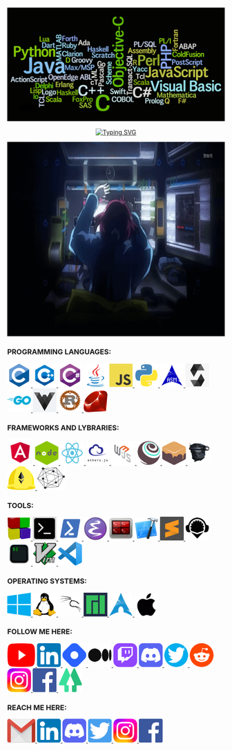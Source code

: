 <p dir="auto"><a target="_blank" rel="noopener noreferrer" href="/sumailislamhriday/sumailislamhriday/blob/main/images/programminglanguages.png"><img src="https://github.com/sumailislamhriday/sumailislamhriday/blob/2e9a4fcc588fe7b505a593990b801f9712099a6c/images/programminglanguages.png" alt="sumailislamhriday" style="max-width: 100%;"></a></p>



<p align="center" dir="auto"><a href="https://git.io/typing-svg"><img src="https://readme-typing-svg.herokuapp.com?font=Pacifico&size=60&color=32D474&center=true&vCenter=true&width=1500&height=110&lines=Hi+there+%F0%9F%91%8B%2C+I'm+Hriday;Welcome+to+My+GitHub+Profile!;Competitive+Programmer;Blockchain+Developer;Blockchain+Security;Cybersecurity;Cryptography;4+years%2B+Coding+Experience;I+love+learning+new+languages;and+always+looking+for+something+new+to+challenge+myself;Reader%2C+Gamer%2C+Programmer." alt="Typing SVG" /></a></p>


</b>
</b>


<p align="center" dir="auto"><a target="_blank" rel="noopener noreferrer" href="/sumailislamhriday/sumailislamhriday/blob/main/images/csanimegirl.gif"><img src="https://github.com/sumailislamhriday/sumailislamhriday/blob/2e9a4fcc588fe7b505a593990b801f9712099a6c/images/csanimegirl.gif" alt="sumailislamhriday" height="450" width="900"/></a></p>


<h3 align="left">PROGRAMMING LANGUAGES:</h3>
<div align="left">
<a target="_blank" rel="noopener noreferrer" href="https://www.iso.org/standard/74528.html"> <img src="https://github.com/sumailislamhriday/sumailislamhriday/blob/a81db18d6eae3c8b2978c77db014afd9dffe99d4/images/logo/c.png" alt="c" width="55" height="55" style="max-width: 100%;"> </a>
  <a target="_blank" rel="noopener noreferrer" href="https://en.wikipedia.org/wiki/C%2B%2B"> <img src="https://github.com/sumailislamhriday/sumailislamhriday/blob/a81db18d6eae3c8b2978c77db014afd9dffe99d4/images/logo/c++.png" alt="cpp" width="55" height="55" style="max-width: 100%;"> </a>
  <a target="_blank" rel="noopener noreferrer" href="https://docs.microsoft.com/en-us/dotnet/csharp"> <img src="https://github.com/sumailislamhriday/sumailislamhriday/blob/a81db18d6eae3c8b2978c77db014afd9dffe99d4/images/logo/csharp.png" alt="csharp" width="55" height="55" style="max-width: 100%;"></a>
  <a target="_blank" rel="noopener noreferrer" href="https://www.java.com"> <img src="https://github.com/sumailislamhriday/sumailislamhriday/blob/a81db18d6eae3c8b2978c77db014afd9dffe99d4/images/logo/java.png" alt="java" width="55" height="55" style="max-width: 100%;"></a>
<a target="_blank" rel="noopener noreferrer" href="https://devdocs.io/javascript/"><img src="https://github.com/sumailislamhriday/sumailislamhriday/blob/a81db18d6eae3c8b2978c77db014afd9dffe99d4/images/logo/javascript.png" alt="javascript" width="55" height="55" style="max-width: 100%;"> </a>
  <a target="_blank" rel="noopener noreferrer" href="https://www.python.org"> <img src="https://github.com/sumailislamhriday/sumailislamhriday/blob/a81db18d6eae3c8b2978c77db014afd9dffe99d4/images/logo/python.png" alt="python" width="55" height="55" style="max-width: 100%;"> </a>
  <a target="_blank" rel="noopener noreferrer" href="https://www.iso.org/standard/74528.html"> <img src="https://github.com/sumailislamhriday/sumailislamhriday/blob/a81db18d6eae3c8b2978c77db014afd9dffe99d4/images/logo/assembly.png" alt="assembly" width="55" height="55" style="max-width: 100%;"> </a>
  <a target="_blank" rel="noopener noreferrer" href="https://docs.soliditylang.org"> <img src="https://github.com/sumailislamhriday/sumailislamhriday/blob/09284b3e8509acdd9b67078c7176139742a3aae9/images/logo/solidity-logo.jpeg" alt="solidity" width="55" height="55" style="max-width: 100%;"> </a>
  <a target="_blank" rel="noopener noreferrer" href="https://go.dev"> <img src="https://github.com/sumailislamhriday/sumailislamhriday/blob/a81db18d6eae3c8b2978c77db014afd9dffe99d4/images/logo/golang.png" alt="golang" width="55" height="55" style="max-width: 100%;"> </a>
    <a target="_blank" rel="noopener noreferrer" href="https://vyper.readthedocs.io"> <img src="https://github.com/sumailislamhriday/sumailislamhriday/blob/09284b3e8509acdd9b67078c7176139742a3aae9/images/logo/vyper-logo.jpeg" alt="vyper" width="55" height="55" style="max-width: 100%;"> </a>
  <a target="_blank" rel="noopener noreferrer" href="https://www.rust-lang.org"> <img src="https://github.com/sumailislamhriday/sumailislamhriday/blob/7903dfc84f30819177453e62477be84456a0f207/images/logo/rusty_rust.png" alt="rust" width="55" height="55" style="max-width: 100%;"> </a>
  <a target="_blank" rel="noopener noreferrer" href="https://www.rust-lang.org"> <img src="https://github.com/sumailislamhriday/sumailislamhriday/blob/09284b3e8509acdd9b67078c7176139742a3aae9/images/logo/ruby.png" alt="rust" width="55" height="50" style="max-width: 100%;"> </a>
  
  
</b></pre>
<h3 align="left">FRAMEWORKS AND LYBRARIES:</h3>
  <a target="_blank" rel="noopener noreferrer" href=""> <img src="https://github.com/sumailislamhriday/sumailislamhriday/blob/daa36be9ddb9be981c77dad1f880436bef47a5f5/images/logo/Angular.png" alt="" width="60" height="60" style="max-width: 100%;"> </a>
  <a target="_blank" rel="noopener noreferrer" href=""> <img src="https://github.com/sumailislamhriday/sumailislamhriday/blob/daa36be9ddb9be981c77dad1f880436bef47a5f5/images/logo/nodejs.png" alt="" width="55" height="55" style="max-width: 100%;"> </a>
  <a target="_blank" rel="noopener noreferrer" href=""> <img src="https://github.com/sumailislamhriday/sumailislamhriday/blob/daa36be9ddb9be981c77dad1f880436bef47a5f5/images/logo/react.png" alt="" width="55" height="55" style="max-width: 100%;"> </a>
  <a target="_blank" rel="noopener noreferrer" href=""> <img src="https://github.com/sumailislamhriday/sumailislamhriday/blob/daa36be9ddb9be981c77dad1f880436bef47a5f5/images/logo/ethersjs.png" alt="" width="55" height="55" style="max-width: 100%;"> </a>
  <a target="_blank" rel="noopener noreferrer" href=""> <img src="https://github.com/sumailislamhriday/sumailislamhriday/blob/402c47e07e239ae47cd47951baa98d621ce330fe/images/logo/web3js.png" alt="" width="55" height="55" style="max-width: 100%;"> </a>
  <a target="_blank" rel="noopener noreferrer" href=""> <img src="https://github.com/sumailislamhriday/sumailislamhriday/blob/daa36be9ddb9be981c77dad1f880436bef47a5f5/images/logo/truffle.png" alt="" width="55" height="55" style="max-width: 100%;"> </a>
  <a target="_blank" rel="noopener noreferrer" href=""> <img src="https://github.com/sumailislamhriday/sumailislamhriday/blob/daa36be9ddb9be981c77dad1f880436bef47a5f5/images/logo/ganache.png" alt="" width="55" height="55" style="max-width: 100%;"> </a>
  <a target="_blank" rel="noopener noreferrer" href=""> <img src="https://github.com/sumailislamhriday/sumailislamhriday/blob/daa36be9ddb9be981c77dad1f880436bef47a5f5/images/logo/geth.png" alt="" width="55" height="55" style="max-width: 100%;"> </a>
  <a target="_blank" rel="noopener noreferrer" href=""> <img src="https://github.com/sumailislamhriday/sumailislamhriday/blob/daa36be9ddb9be981c77dad1f880436bef47a5f5/images/logo/hardhat-logo-888739EBB4-seeklogo.com.png" alt="" width="65" height="55" style="max-width: 100%;"> </a>
    <a target="_blank" rel="noopener noreferrer" href=""> <img src="https://github.com/sumailislamhriday/sumailislamhriday/blob/402c47e07e239ae47cd47951baa98d621ce330fe/images/logo/Hyperledger.png" alt="" width="65" height="55" style="max-width: 100%;"> </a>


</b></pre>
<h3 align="left">TOOLS:</h3>
  <a target="_blank" rel="noopener noreferrer" href=""> <img src="https://github.com/sumailislamhriday/sumailislamhriday/blob/53047f16edd451800afc4231eacf63e347126ad6/images/logo/codeblocks.png" alt="" width="55" height="55" style="max-width: 100%;"> </a>
   <a target="_blank" rel="noopener noreferrer" href="https://remix.ethereum.org/"> <img src="https://github.com/sumailislamhriday/sumailislamhriday/blob/7f6c5fb38480b7d4b89c296e6bb729a0dee16df4/images/logo/cmd2.png" alt="powershell" width="55" height="55" style="max-width: 100%;"> </a>
  <a target="_blank" rel="noopener noreferrer" href=""> <img src="https://github.com/sumailislamhriday/sumailislamhriday/blob/151aba6f36728b0b17ddbb6dd4be15ff738292ac/images/logo/powershell.png" alt="" width="55" height="55" style="max-width: 100%;"> </a>
    <a target="_blank" rel="noopener noreferrer" href="https://www.gnu.org/software/emacs/"> <img src="https://github.com/sumailislamhriday/sumailislamhriday/blob/53047f16edd451800afc4231eacf63e347126ad6/images/logo/Emacs.png" alt="" width="55" height="55" style="max-width: 100%;"> </a>
  <a target="_blank" rel="noopener noreferrer" href=""> <img src="https://github.com/sumailislamhriday/sumailislamhriday/blob/53047f16edd451800afc4231eacf63e347126ad6/images/logo/Gnome-Terminator.png" alt="" width="55" height="55" style="max-width: 100%;"> </a>
    <a target="_blank" rel="noopener noreferrer" href=""> <img src="https://github.com/sumailislamhriday/sumailislamhriday/blob/53047f16edd451800afc4231eacf63e347126ad6/images/logo/xcode.png" alt="" width="55" height="55" style="max-width: 100%;"> </a>
  <a target="_blank" rel="noopener noreferrer" href=""> <img src="https://github.com/sumailislamhriday/sumailislamhriday/blob/53047f16edd451800afc4231eacf63e347126ad6/images/logo/sublime-text.svg" alt="" width="55" height="55" style="max-width: 100%;"> </a>
       <a target="_blank" rel="noopener noreferrer" href=""> <img src="https://github.com/sumailislamhriday/sumailislamhriday/blob/53047f16edd451800afc4231eacf63e347126ad6/images/logo/remix-ide.png" alt="" width="55" height="55" style="max-width: 100%;"> </a>
              <a target="_blank" rel="noopener noreferrer" href=""> <img src="https://github.com/sumailislamhriday/sumailislamhriday/blob/151aba6f36728b0b17ddbb6dd4be15ff738292ac/images/logo/ITerm2.png" alt="" width="55" height="55" style="max-width: 100%;"> </a>
  <a target="_blank" rel="noopener noreferrer" href=""> <img src="https://github.com/sumailislamhriday/sumailislamhriday/blob/53047f16edd451800afc4231eacf63e347126ad6/images/logo/vim.png" alt="" width="55" height="55" style="max-width: 100%;"> </a>
   <a target="_blank" rel="noopener noreferrer" href=""> <img src="https://github.com/sumailislamhriday/sumailislamhriday/blob/53047f16edd451800afc4231eacf63e347126ad6/images/logo/Visual_Studio_Code.png" alt="" width="55" height="55" style="max-width: 100%;"> </a>



</b></pre>
<h3 align="left">OPERATING SYSTEMS:</h3>
   <a target="_blank" rel="noopener noreferrer" href=""> <img src="https://github.com/sumailislamhriday/sumailislamhriday/blob/47eb3f300a44c63edfc117c7c2e9afbbab9f6444/images/logo/Windows.png" alt="windows" width="55" height="55" style="max-width: 100%;"> </a>
   <a target="_blank" rel="noopener noreferrer" href=""> <img src="https://github.com/sumailislamhriday/sumailislamhriday/blob/47eb3f300a44c63edfc117c7c2e9afbbab9f6444/images/logo/Linux_logo.jpeg" alt="linux" width="55" height="55" style="max-width: 100%;"> </a>
   <a target="_blank" rel="noopener noreferrer" href=""> <img src="https://github.com/sumailislamhriday/sumailislamhriday/blob/47eb3f300a44c63edfc117c7c2e9afbbab9f6444/images/logo/kalilinux.png" alt="kalilinux" width="55" height="55" style="max-width: 100%;"> </a>
   <a target="_blank" rel="noopener noreferrer" href=""> <img src="https://github.com/sumailislamhriday/sumailislamhriday/blob/47eb3f300a44c63edfc117c7c2e9afbbab9f6444/images/logo/manjaro.png" alt="manjaro" width="55" height="55" style="max-width: 100%;"> </a>
   <a target="_blank" rel="noopener noreferrer" href=""> <img src="https://github.com/sumailislamhriday/sumailislamhriday/blob/47eb3f300a44c63edfc117c7c2e9afbbab9f6444/images/logo/arch.png" alt="arch-linux" width="55" height="55" style="max-width: 100%;"> </a>
   <a target="_blank" rel="noopener noreferrer" href=""> <img src="https://github.com/sumailislamhriday/sumailislamhriday/blob/672fdd22ce1453146d0c0dab9b398e6e3aff17f4/images/logo/macos.png" alt="macOS" width="55" height="55" style="max-width: 100%;"> </a>


<h3>FOLLOW ME HERE:</h3>
    <a href="https://youtube.com/c/codewithkillua" target="blank" rel="noopener noreferrer" ><img src="https://github.com/SumailislamHriday/sumailislamhriday/blob/76f93f641d8d48267eca927c65699e4b1fcecc31/images/logo/YouTube.png" alt="codewithkillua" width="65" height="55" style="max-width: 100%;"> </a>
  <a href="https://www.linkedin.com/in/sumailislamhriday" target="blank" rel="noopener noreferrer" ><img src="https://github.com/sumailislamhriday/sumailislamhriday/blob/f58be91746a8d993b50db224324558a739610c9f/images/logo/linkedin.png" alt="codewithkillua" width="55" height="55" style="max-width: 100%;"> </a>
        <a href="https://codewithkillua.hashnode.dev/" target="blank" rel="noopener noreferrer" ><img src="https://github.com/SumailislamHriday/sumailislamhriday/blob/632dac354b73bd7856efd8727f03e260bd8b37bf/images/logo/hashnode.png" alt="codewithkillua" width="55" height="55" style="max-width: 100%;"> </a>
     <a href="https://medium.com/@CodeWithKillua" target="blank" rel="noopener noreferrer" ><img src="https://github.com/SumailislamHriday/sumailislamhriday/blob/632dac354b73bd7856efd8727f03e260bd8b37bf/images/logo/medium.png" alt="codewithkillua" width="55" height="55" style="max-width: 100%;"> </a>  
    <a href="https://www.twitch.tv/codewithkillua" target="blank" rel="noopener noreferrer" ><img src="https://github.com/SumailislamHriday/sumailislamhriday/blob/76f93f641d8d48267eca927c65699e4b1fcecc31/images/logo/twitch.png" alt="codewithkillua" width="55" height="55" style="max-width: 100%;"> </a>
  <a href="https://discord.gg/https://discord.gg/U5djHu3RH5" target="blank" rel="noopener noreferrer" ><img src="https://github.com/sumailislamhriday/sumailislamhriday/blob/f58be91746a8d993b50db224324558a739610c9f/images/logo/discord.png" alt="codewithkillua" width="55" height="55" style="max-width: 100%;"> </a>
  <a href="https://twitter.com/codewithkillua" target="blank" rel="noopener noreferrer" ><img src="https://github.com/SumailislamHriday/sumailislamhriday/blob/76f93f641d8d48267eca927c65699e4b1fcecc31/images/logo/twitter-circle.png" alt="codewithkillua" width="55" height="55" style="max-width: 100%;"> </a> 
      <a href="https://www.reddit.com/r/CodeWithKillua/" target="blank" rel="noopener noreferrer" ><img src="https://github.com/SumailislamHriday/sumailislamhriday/blob/76f93f641d8d48267eca927c65699e4b1fcecc31/images/logo/reddit-logo.png" alt="codewithkillua" width="55" height="55" style="max-width: 100%;"> </a>
  <a href="https://instagram.com/codewithkillua" target="blank" rel="noopener noreferrer" ><img src="https://github.com/sumailislamhriday/sumailislamhriday/blob/f58be91746a8d993b50db224324558a739610c9f/images/logo/Instagram.svg" alt="codewithkillua" width="55" height="55" style="max-width: 100%;"> </a>
  <a href="https://facebook.com/codewithkillua" target="blank" rel="noopener noreferrer" ><img src="https://github.com/sumailislamhriday/sumailislamhriday/blob/f58be91746a8d993b50db224324558a739610c9f/images/logo/facebook.png" alt="codewithkillua" width="55" height="55" style="max-width: 100%;"> </a>
  <a href="https://linktr.ee/codewithkillua" target="blank" rel="noopener noreferrer" ><img src="https://github.com/SumailislamHriday/sumailislamhriday/blob/76f93f641d8d48267eca927c65699e4b1fcecc31/images/logo/linktree.png" alt="sumailislamhriday" width="55" height="55" style="max-width: 100%;"> </a>
  


  <h3>REACH ME HERE:</h3>
<p align="left">
  <a href="mailto:sumailislamhriday@gmail.com"" target="blank" rel="noopener noreferrer" ><img src="https://github.com/sumailislamhriday/sumailislamhriday/blob/50a20a7f63f3294f8d1597aa34f3d145f3fe9acc/images/logo/gmail.png" alt="Hriday" width="65" height="55" style="max-width: 100%;"> </a>
  <a href="https://www.linkedin.com/in/sumailislamhriday" target="blank" rel="noopener noreferrer" ><img src="https://github.com/sumailislamhriday/sumailislamhriday/blob/f58be91746a8d993b50db224324558a739610c9f/images/logo/linkedin.png" alt="Hriday" width="55" height="55" style="max-width: 100%;"> </a>
  <a href="https://discord.gg/https://discord.gg/U5djHu3RH5" target="blank" rel="noopener noreferrer" ><img src="https://github.com/sumailislamhriday/sumailislamhriday/blob/f58be91746a8d993b50db224324558a739610c9f/images/logo/discord.png" alt="https://discord.gg/jB694SauvK" width="55" height="55" style="max-width: 100%;"> </a>
  <a href="https://twitter.com/codewithkillua" target="blank" rel="noopener noreferrer" ><img src="https://github.com/sumailislamhriday/sumailislamhriday/blob/f58be91746a8d993b50db224324558a739610c9f/images/logo/twitter.jpeg" alt="sumailislamhriday" width="55" height="55" style="max-width: 100%;"> </a> 
  <a href="https://instagram.com/sumailislamhriday" target="blank" rel="noopener noreferrer" ><img src="https://github.com/sumailislamhriday/sumailislamhriday/blob/f58be91746a8d993b50db224324558a739610c9f/images/logo/Instagram.svg" alt="codewithkillua" width="55" height="55" style="max-width: 100%;"> </a>
  <a href="https://facebook.com/sumailislamhriday" target="blank" rel="noopener noreferrer" ><img src="https://github.com/sumailislamhriday/sumailislamhriday/blob/f58be91746a8d993b50db224324558a739610c9f/images/logo/facebook.png" alt="sumailislamhriday" width="55" height="55" style="max-width: 100%;"> </a> 
